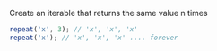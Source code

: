 Create an iterable that returns the same value n times

```js
repeat('x', 3); // 'x', 'x', 'x'
repeat('x'); // 'x', 'x', 'x' .... forever
```
